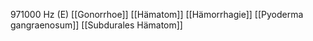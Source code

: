 971000 Hz (E)
[[Gonorrhoe]]
[[Hämatom]]
[[Hämorrhagie]]
[[Pyoderma gangraenosum]]
[[Subdurales Hämatom]]